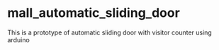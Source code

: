 # mall_automatic_sliding_door
This is a prototype of automatic sliding door with visitor counter using arduino
